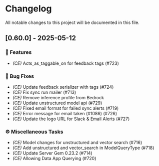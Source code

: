 # Changelog

All notable changes to this project will be documented in this file.

## [0.60.0] - 2025-05-12

### 🚀 Features

- *(CE)* Acts_as_taggable_on for feedback tags (#723)

### 🐛 Bug Fixes

- *(CE)* Update feedback serializer with tags (#724)
- *(CE)* Fix sync run mailer (#713)
- *(CE)* Remove inference profile from Bedrock 
- *(CE)* Update unstructured model api (#729)
- *(CE)* Fixed email format for failed sync alerts (#719)
- *(CE)* Error message for email taken (#1086) (#726)
- *(CE)* Update the logo URL for Slack & Email Alerts (#727)

### ⚙️ Miscellaneous Tasks

- *(CE)* Model changes for unstructured and vector search (#716)
- *(CE)* Add unstructured and vector_search in ModelQueryType (#718)
- *(CE)* Update Server Gem 0.23.2 (#714)
- *(CE)* Allowing Data App Querying (#720)

<!-- generated by git-cliff -->
